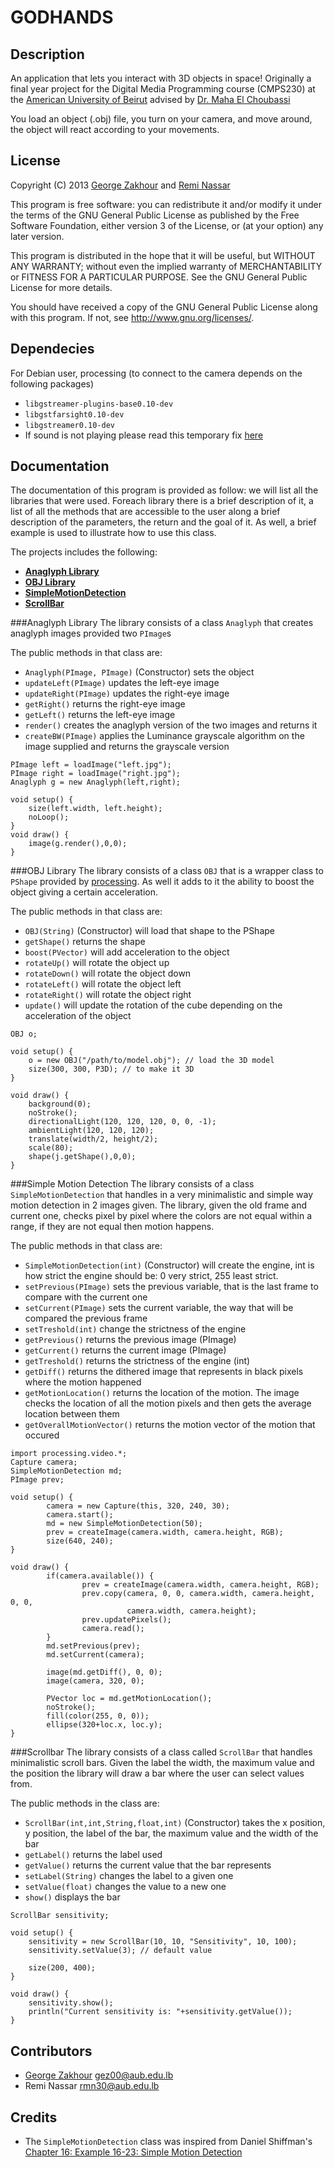 GODHANDS
========

Description
-----------
An application that lets you interact with 3D objects in space!
Originally a final year project for the Digital Media Programming course (CMPS230) at the [American University of Beirut](http://aub.edu.lb) advised by [Dr. Maha El Choubassi](http://choubassi.com)

You load an object (.obj) file, you turn on your camera, and move around, the object will react according to your movements.

License
-------
Copyright (C) 2013 [George Zakhour][3] and [Remi Nassar][2]

This program is free software: you can redistribute it and/or modify it under the terms of the GNU General Public License as published by the Free Software Foundation, either version 3 of the License, or (at your option) any later version.

This program is distributed in the hope that it will be useful,
but WITHOUT ANY WARRANTY; without even the implied warranty of
MERCHANTABILITY or FITNESS FOR A PARTICULAR PURPOSE.  See the
GNU General Public License for more details.

You should have received a copy of the GNU General Public License along with this program.  If not, see <http://www.gnu.org/licenses/>.

Dependecies
-----------
For Debian user, processing (to connect to the camera depends on the following packages)

- `libgstreamer-plugins-base0.10-dev`
- `libgstfarsight0.10-dev`
- `libgstreamer0.10-dev`
- If sound is not playing please read this temporary fix [here](http://code.google.com/p/processing/issues/detail?id=930)


Documentation
-------------
The documentation of this program is provided as follow: we will list all the libraries that were used. Foreach library there is a brief description of it, a list of all the methods that are accessible to the user along a brief description of the parameters, the return and the goal of it. As well, a brief example is used to illustrate how to use this class.

The projects includes the following:

* [**Anaglyph Library**](#anaglyph)
* [**OBJ Library**](#obj)
* [**SimpleMotionDetection**](#motion)
* [**ScrollBar**](#scroll)

###Anaglyph Library<a id="anaglyph"></a>
The library consists of a class `Anaglyph` that creates anaglyph images provided two `PImage`s 

The public methods in that class are:

- `Anaglyph(PImage, PImage)` (Constructor) sets the object
- `updateLeft(PImage)` updates the left-eye image
- `updateRight(PImage)` updates the right-eye image
- `getRight()` returns the right-eye image
- `getLeft()` returns the left-eye image
- `render()` creates the anaglyph version of the two images and returns it
- `createBW(PImage)` applies the Luminance grayscale algorithm on the image supplied and returns the grayscale version

```
PImage left = loadImage("left.jpg");
PImage right = loadImage("right.jpg");
Anaglyph g = new Anaglyph(left,right);

void setup() {
    size(left.width, left.height);
    noLoop();
}
void draw() {
    image(g.render(),0,0);
}
```

###OBJ Library<a id="obj"></a>
The library consists of a class `OBJ` that is a wrapper class to `PShape` provided by [processing][4]. As well it adds to it the ability to boost the object giving a certain acceleration.

The public methods in that class are:

- `OBJ(String)` (Constructor) will load that shape to the PShape
- `getShape()` returns the shape
- `boost(PVector)` will add acceleration to the object
- `rotateUp()` will rotate the object up
- `rotateDown()` will rotate the object down
- `rotateLeft()` will rotate the object left
- `rotateRight()` will rotate the object right
- `update()` will update the rotation of the cube depending on the acceleration of the object

```
OBJ o;

void setup() {
    o = new OBJ("/path/to/model.obj"); // load the 3D model
    size(300, 300, P3D); // to make it 3D
}

void draw() {
    background(0);
    noStroke();
    directionalLight(120, 120, 120, 0, 0, -1);
    ambientLight(120, 120, 120);
    translate(width/2, height/2);
    scale(80);
    shape(j.getShape(),0,0);
}
```

###Simple Motion Detection<a id="motion"></a>
The library consists of a class `SimpleMotionDetection` that handles in a very minimalistic and simple
way motion detection in 2 images given. The library, given the old frame and current one, checks
pixel by pixel where the colors are not equal within a range, if they are not equal then motion happens.

The public methods in that class are:

- `SimpleMotionDetection(int)` (Constructor) will create the engine, int is how strict the engine should be: 0 very strict, 255 least strict.
- `setPrevious(PImage)` sets the previous variable, that is the last frame to compare with the current one
- `setCurrent(PImage)` sets the current variable, the way that will be compared the previous frame
- `setTreshold(int)` change the strictness of the engine
- `getPrevious()` returns the previous image (PImage)
- `getCurrent()` returns the current image (PImage)
- `getTreshold()` returns the strictness of the engine (int)
- `getDiff()` returns the dithered image that represents in black pixels where the motion happened
- `getMotionLocation()` returns the location of the motion. The image checks the location of all the motion pixels and then gets the average location between them
- `getOverallMotionVector()` returns the motion vector of the motion that occured

```
import processing.video.*;
Capture camera;
SimpleMotionDetection md;
PImage prev;

void setup() {
        camera = new Capture(this, 320, 240, 30);
        camera.start();
        md = new SimpleMotionDetection(50);
        prev = createImage(camera.width, camera.height, RGB);
        size(640, 240);
}

void draw() {
        if(camera.available()) {
                prev = createImage(camera.width, camera.height, RGB);
                prev.copy(camera, 0, 0, camera.width, camera.height, 0, 0,
                          camera.width, camera.height);
                prev.updatePixels();
                camera.read();
        }
        md.setPrevious(prev);
        md.setCurrent(camera);

        image(md.getDiff(), 0, 0);
        image(camera, 320, 0);

        PVector loc = md.getMotionLocation();
        noStroke();
        fill(color(255, 0, 0));
        ellipse(320+loc.x, loc.y);
}
```

###Scrollbar<a id="scroll"></a>
The library consists of a class called `ScrollBar` that handles minimalistic scroll bars. Given the label
the width, the maximum value and the position the library will draw a bar where the user can select values
from.

The public methods in the class are:

- `ScrollBar(int,int,String,float,int)` (Constructor) takes the x position, y position, the label of the bar, the maximum value and the width of the bar
- `getLabel()` returns the label used
- `getValue()` returns the current value that the bar represents
- `setLabel(String)` changes the label to a given one
- `setValue(float)` changes the value to a new one
- `show()` displays the bar


```
ScrollBar sensitivity;

void setup() {
    sensitivity = new ScrollBar(10, 10, "Sensitivity", 10, 100);
    sensitivity.setValue(3); // default value

    size(200, 400);
}

void draw() {
    sensitivity.show();
    println("Current sensitivity is: "+sensitivity.getValue());
}

```


Contributors
------------
- [George Zakhour][3] [gez00@aub.edu.lb][1]
- Remi Nassar [rmn30@aub.edu.lb][2]


Credits
-------
- The `SimpleMotionDetection` class was inspired from Daniel Shiffman's [Chapter 16: Example 16-23: Simple Motion Detection](http://www.learningprocessing.com/examples/chapter-16/example-16-13/)




[1]: mailto:gez00@aub.edu.lb    "George Zakhour"
[2]: mailto:rmn30@aub.edu.lb    "Remi Nassar"
[3]: http://george.zakhour.me   "George Zakhour"
[4]: http://processing.org      "Processing"
